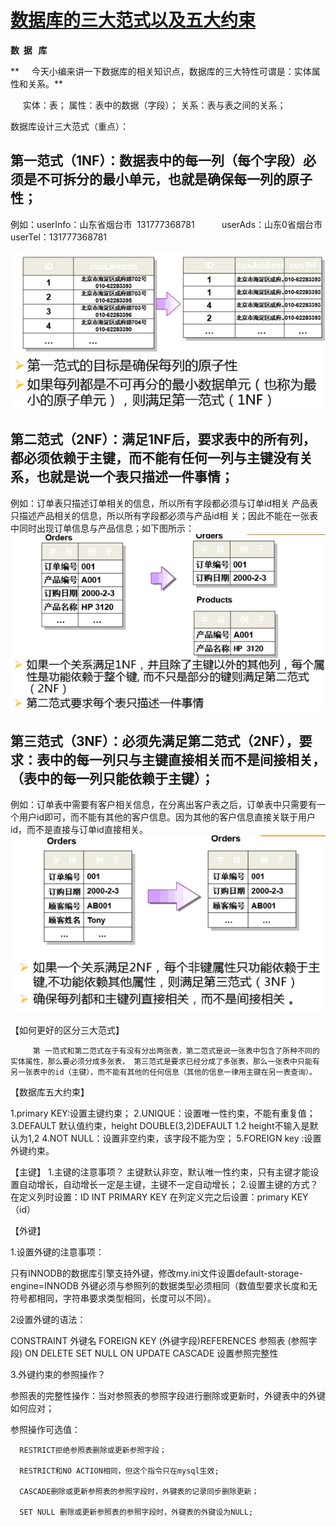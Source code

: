 # [数据库的三大范式以及五大约束](https://www.cnblogs.com/waj6511988/p/7027127.html)

**数  据   库**

**     今天小编来讲一下数据库的相关知识点，数据库的三大特性可谓是：实体属性和关系。**

     实体：表； 属性：表中的数据（字段）； 关系：表与表之间的关系；

数据库设计三大范式（重点）：

## 第一范式（1NF）：数据表中的每一列（每个字段）必须是不可拆分的最小单元，也就是确保每一列的原子性；

例如：userInfo：山东省烟台市  131777368781           userAds：山东0省烟台市  userTel：131777368781

![img](/static/image/1118686-20170616134418946-1189742758.png)
## 第二范式（2NF）：满足1NF后，要求表中的所有列，都必须依赖于主键，而不能有任何一列与主键没有关系，也就是说一个表只描述一件事情；

例如：订单表只描述订单相关的信息，所以所有字段都必须与订单id相关       产品表只描述产品相关的信息，所以所有字段都必须与产品id相 关；因此不能在一张表中同时出现订单信息与产品信息；如下图所示：
![img](/static/image/1118686-20170616134438775-1068700526.png)
## 第三范式（3NF）：必须先满足第二范式（2NF），要求：表中的每一列只与主键直接相关而不是间接相关，（表中的每一列只能依赖于主键）；

例如：订单表中需要有客户相关信息，在分离出客户表之后，订单表中只需要有一个用户id即可，而不能有其他的客户信息。因为其他的客户信息直接关联于用户id，而不是直接与订单id直接相关。
![img](/static/image/1118686-20170616134457821-1631705781.png)

【如何更好的区分三大范式】

         第 一范式和第二范式在于有没有分出两张表，第二范式是说一张表中包含了所种不同的实体属性，那么要必须分成多张表， 第三范式是要求已经分成了多张表，那么一张表中只能有另一张表中的id（主键），而不能有其他的任何信息（其他的信息一律用主键在另一表查询）。

【数据库五大约束】

1.primary KEY:设置主键约束；
2.UNIQUE：设置唯一性约束，不能有重复值；
3.DEFAULT 默认值约束，height DOUBLE(3,2)DEFAULT 1.2 height不输入是默认为1,2
4.NOT NULL：设置非空约束，该字段不能为空；
5.FOREIGN key :设置外键约束。

【主键】
1.主键的注意事项？
主键默认非空，默认唯一性约束，只有主键才能设置自动增长，自动增长一定是主键，主键不一定自动增长；
2.设置主键的方式？
在定义列时设置：ID INT PRIMARY KEY
在列定义完之后设置：primary KEY（id）

【外键】

1.设置外键的注意事项：   

只有INNODB的数据库引擎支持外键，修改my.ini文件设置default-storage-engine=INNODB    外键必须与参照列的数据类型必须相同（数值型要求长度和无符号都相同，字符串要求类型相同，长度可以不同）。

2设置外键的语法：

   CONSTRAINT 外键名 FOREIGN KEY (外键字段)REFERENCES 参照表 (参照字段)    ON DELETE SET NULL ON UPDATE CASCADE 设置参照完整性

3.外键约束的参照操作？  

  参照表的完整性操作：当对参照表的参照字段进行删除或更新时，外键表中的外键如何应对；   

参照操作可选值：

      RESTRICT拒绝参照表删除或更新参照字段；               

      RESTRICT和NO ACTION相同，但这个指令只在mysql生效;                

      CASCADE删除或更新参照表的参照字段时，外键表的记录同步删除更新；               

      SET NULL 删除或更新参照表的参照字段时，外键表的外键设为NULL;